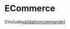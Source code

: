 # ECommerce

[!include[validationcommande](ecommerce.validationcommande.autogen.md)]

















